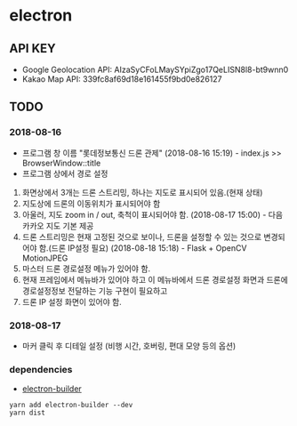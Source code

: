 # electron

## API KEY
- Google Geolocation API: AIzaSyCFoLMaySYpiZgo17QeLISN8l8-bt9wnn0
- Kakao Map API: 339fc8af69d18e161455f9bd0e826127

## TODO
### 2018-08-16
- 프로그램 창 이름 "롯데정보통신 드론 관제" (2018-08-16 15:19) - index.js >> BrowserWindow::title
- 프로그램 상에서 경로 설정

1. 화면상에서 3개는 드론 스트리밍, 하나는 지도로 표시되어 있음.(현재 상태)
2. 지도상에 드론의 이동위치가 표시되어야 함
3. 아울러, 지도 zoom in / out, 축척이 표시되어야 함. (2018-08-17 15:00) - 다음카카오 지도 기본 제공
4. 드론 스트리밍은 현재 고정된 것으로 보이나, 드론을 설정할 수 있는 것으로 변경되어야 함.(드론 IP설정 필요) (2018-08-18 15:18) - Flask + OpenCV MotionJPEG
5. 마스터 드론 경로설정 메뉴가 있어야 함.
6. 현재 프레임에서 메뉴바가 있어야 하고 이 메뉴바에서 드론 경로설정 화면과 드론에 경로설정정보 전달하는 기능 구현이 필요하고
7. 드론 IP 설정 화면이 있어야 함.

### 2018-08-17
- 마커 클릭 후 디테일 설정 (비행 시간, 호버링, 편대 모양 등의 옵션)

### dependencies
- [electron-builder](https://github.com/electron-userland/electron-builder)
```
yarn add electron-builder --dev
yarn dist
```